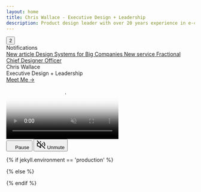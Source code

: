 ```yaml
---
layout: home
title: Chris Wallace - Executive Design + Leadership
description: Product design leader with over 20 years experience in e-commerce, digital publishing, interactive media, and web3. Currently searching for my next long-term role.
---
```


<div class="notifications--button">
  <button id="notifs" class="notifications--button-inner">2</button>
</div>

<div id="notificationsOverlay" class="notifications--overlay hidden"></div>

<div class="notifications hidden opacity-0 -translate-y-2">
  <div class="notifications--notification-title">Notifications</div>
  <a class="notifications--notification-item article" href="/articles/the-design-systems-guide-for-big-companies">
    <span class="notifications--notification-overline">New article</span> 
    <span>Design Systems for Big Companies</span>
  </a>
  <a class="notifications--notification-item portfolio" href="/design-services">
    <span class="notifications--notification-overline">New service</span> 
    <span>Fractional Chief Designer Officer</span>
  </a>
</div>

<div class="content-preloader flex flex-col gap-4">
  <div class="logo-container">
    <div class="gradient-rect"></div>
  </div>
</div>

<div class="flex flex-col md:flex-row h-screen w-screen justify-center md:justify-between items-between md:items-center gap-6 z-0 p-4 lg:p-8">
  <div class="animated-headline">
    <div class="text-container">
      <div class="text-paragraph backwards ~text-base/2xl font-medium !mb-4" data-splitting>Chris Wallace</div>
      <div class="text-paragraph forwards text-gray-950 dark:text-white ~text-4xl/5xl font-semibold" data-splitting>Executive Design + Leadership</div>
      <div class="text-paragraph backwards" data-splitting>
        <a class="font-sans font-normal ~text-lg/xl capitalize hover:text-gray-950 dark:hover:text-white" href="/bio">Meet Me &rarr;</a>
      </div>
    </div>
  </div>
  <div>
    <div class="video-container">
      <video id="backgroundVideo" class="homepage-video" poster="https://ik.imagekit.io/UltraDAO/chriswallace.net/portfolio-poster.png" autoplay muted loop playsinline disablePictureInPicture controlsList="nodownload nofullscreen noremoteplayback">
          <source src="https://ik.imagekit.io/UltraDAO/chriswallace.net/portfolio-video.mp4" type="video/mp4">
          Your browser does not support HTML5 video.
      </video>
      <div class="portfolio__controls invisible">
        <button id="playButton" class="portfolio__play-button" onclick="togglePlay()" aria-label="Pause video">
            <svg id="playIcon" width="12" height="20" viewBox="0 0 16 24" fill="none" xmlns="http://www.w3.org/2000/svg">
                <path d="M0 1C0 0.447716 0.447715 0 1 0H5C5.55228 0 6 0.447715 6 1V23C6 23.5523 5.55228 24 5 24H1C0.447715 24 0 23.5523 0 23V1Z" class="fill-current"/>
                <path d="M10 1C10 0.447716 10.4477 0 11 0H15C15.5523 0 16 0.447715 16 1V23C16 23.5523 15.5523 24 15 24H11C10.4477 24 10 23.5523 10 23V1Z" class="fill-current"/>
            </svg>
            <span id="buttonText" class="sr-only">Pause</span>
        </button>
        <button id="muteButton" class="portfolio__play-button" onclick="toggleMute()" aria-label="Unmute video">
            <svg id="muteIcon" width="24" height="24" viewBox="0 0 24 24" fill="none" stroke="currentColor" stroke-width="2" stroke-linecap="round" stroke-linejoin="round">
                <path d="M16 9a5 5 0 0 1 .95 2.293"/>
                <path d="M19.364 5.636a9 9 0 0 1 1.889 9.96"/>
                <path d="m2 2 20 20"/>
                <path d="m7 7-.587.587A1.4 1.4 0 0 1 5.416 8H3a1 1 0 0 0-1 1v6a1 1 0 0 0 1 1h2.416a1.4 1.4 0 0 1 .997.413l3.383 3.384A.705.705 0 0 0 11 19.298V11"/>
                <path d="M9.828 4.172A.686.686 0 0 1 11 4.657v.686"/>
            </svg>
            <span id="muteText" class="sr-only">Unmute</span>
        </button>
      </div>
    </div>
  </div>
</div>

{% if jekyll.environment == 'production' %}

<script src="/assets/js/portfolioVideo.min.js?v={{ site.version }}" expires="31536000"></script>
<script src="/assets/js/homepage.min.js?v={{ site.version }}" expires="31536000"></script>
<script src="/assets/js/notifications.min.js?v={{ site.version }}" expires="31536000"></script>

{% else %}

<script src="/assets/js/portfolioVideo.js?v={{ site.version }}" expires="31536000"></script>
<script src="/assets/js/homepage.js?v={{ site.version }}" expires="31536000"></script>
<script src="/assets/js/notifications.js?v={{ site.version }}" expires="31536000"></script>

{% endif %}
